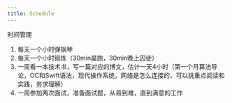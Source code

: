 ```yaml
---
title: Schedule
---
```





时间管理

1. 每天一个小时弹钢琴
2. 每天一个小时锻炼（30min晨跑，30min晚上囚徒）
3. 一周看一本技术书，写一篇对应的博文，估计一天4小时（第一个月算法导论，OC和Swift语法，现代操作系统，网络是怎么连接的，可以挑重点阅读和实践，务求理解）
4. 一周参加两次面试，准备面试题，从易到难，直到满意的工作

